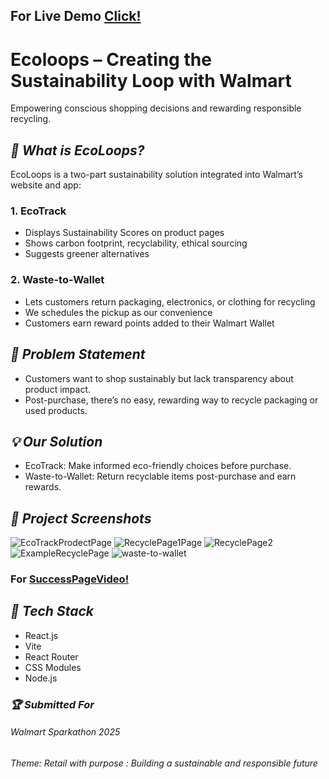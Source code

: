 
## For Live Demo [Click!](https://youtu.be/lqX-QvA5Gdk?si=bukqlrSM0l_j4Tv6)



# Ecoloops – Creating the Sustainability Loop with Walmart
Empowering conscious shopping decisions and rewarding responsible recycling.

## *🌿 What is EcoLoops?*
EcoLoops is a two-part sustainability solution integrated into Walmart’s website and app:


### 1️. EcoTrack

* Displays Sustainability Scores on product pages
* Shows carbon footprint, recyclability, ethical sourcing
* Suggests greener alternatives


### 2️. Waste-to-Wallet

* Lets customers return packaging, electronics, or clothing for recycling
* We schedules the pickup as our convenience
* Customers earn reward points added to their Walmart Wallet


## *🎯 Problem Statement*

- Customers want to shop sustainably but lack transparency about product impact.
- Post-purchase, there’s no easy, rewarding way to recycle packaging or used products.


## *💡 Our Solution*

* EcoTrack: Make informed eco-friendly choices before purchase.
* Waste-to-Wallet: Return recyclable items post-purchase and earn rewards.

## *📸 Project Screenshots*
![EcoTrackProdectPage](https://github.com/user-attachments/assets/2686138f-ef4d-4eff-b241-e056bf670609)
![RecyclePage1Page](https://github.com/user-attachments/assets/7674461a-4f48-4333-a170-ef0d92e39260)
![RecyclePage2](https://github.com/user-attachments/assets/c5d4f728-dc42-4fba-840c-c4a0badfb656)
![ExampleRecyclePage](https://github.com/user-attachments/assets/322c14d4-441f-44ec-86d1-e56f8c7653f8)
![waste-to-wallet](https://github.com/user-attachments/assets/c1018227-ba3e-4c5a-b65b-74d8d7be38d7)
### For [SuccessPageVideo!](https://github.com/user-attachments/assets/e8cb51ec-9b84-49ca-8607-6e9ed2eff9b4)


## *🚀 Tech Stack*

- React.js
- Vite
- React Router
- CSS Modules
- Node.js


### *🏆 Submitted For*

###### *Walmart Sparkathon 2025*
###### *Theme: Retail with purpose : Building a sustainable and responsible future*